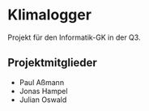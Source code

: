 # Klimalogger

Projekt für den Informatik-GK in der Q3.

## Projektmitglieder

* Paul Aßmann
* Jonas Hampel
* Julian Oswald
